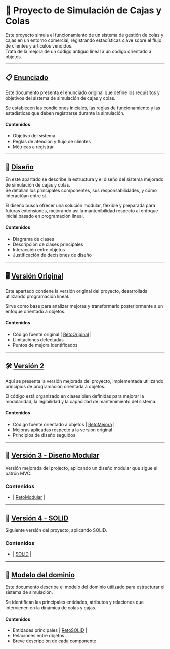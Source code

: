 # 🏪 Proyecto de Simulación de Cajas y Colas

Este proyecto simula el funcionamiento de un sistema de gestión de colas y cajas en un entorno comercial, registrando estadísticas clave sobre el flujo de clientes y artículos vendidos.  
Trata de la mejora de un código antiguo lineal a un código orientado a objetos.

---

## 📋 [Enunciado](/documentos/enunciado.md)

Este documento presenta el enunciado original que define los requisitos y objetivos del sistema de simulación de cajas y colas.

Se establecen las condiciones iniciales, las reglas de funcionamiento y las estadísticas que deben registrarse durante la simulación.

#### Contenidos

- Objetivo del sistema
- Reglas de atención y flujo de clientes
- Métricas a registrar

---

## 🛫 [Diseño](/documentos/diseño.md)

En este apartado se describe la estructura y el diseño del sistema mejorado de simulación de cajas y colas.  
Se detallan los principales componentes, sus responsabilidades, y cómo interactúan entre sí.

El diseño busca ofrecer una solución modular, flexible y preparada para futuras extensiones, mejorando así la mantenibilidad respecto al enfoque inicial basado en programación lineal.

#### Contenidos

- Diagrama de clases
- Descripción de clases principales
- Interacción entre objetos
- Justificación de decisiones de diseño

---



## 🖥️ [Versión Original](/proyecto/proyectoInicial/RetoEv2.java)

Este apartado contiene la versión original del proyecto, desarrollada utilizando programación lineal.

Sirve como base para analizar mejoras y transformarlo posteriormente a un enfoque orientado a objetos.

#### Contenidos

- Código fuente original | [RetoOriginal](https://github.com/0xJVR/24-25-IdSw2-SDD/tree/main/v001-Inicial) |
- Limitaciones detectadas
- Puntos de mejora identificados

---

## 🛠️ [Versión 2](/proyecto/proyectoMejorado/)

Aquí se presenta la versión mejorada del proyecto, implementada utilizando principios de programación orientada a objetos.

El código está organizado en clases bien definidas para mejorar la modularidad, la legibilidad y la capacidad de mantenimiento del sistema.

#### Contenidos

- Código fuente orientado a objetos | [RetoMejora](https://github.com/0xJVR/24-25-IdSw2-SDD/tree/main/v002-Mejorado) |
- Mejoras aplicadas respecto a la versión original
- Principios de diseño seguidos

---

## 🚀 [Versión 3 - Diseño Modular](/documentos/diseñoModular.md)

Versión mejorada del projecto, aplicando un diseño modular que sigue el patrón MVC.

### Contenidos
- | [RetoModular](http://github.com/0xJVR/24-25-IdSw2-SDD/tree/main/v003-Modular) |
---

## 🚀 [Versión 4 - SOLID](/V004-solid)

Siguiente versión del proyecto, aplicando SOLID.

### Contenidos
- | [SOLID](http://github.com/0xJVR/24-25-IdSw2-SDD/tree/main/v004-SOLID) |
---

## 📝 [Modelo del dominio](/documentos/modeloDominio.md)

Este documento describe el modelo del dominio utilizado para estructurar el sistema de simulación.

Se identifican las principales entidades, atributos y relaciones que intervienen en la dinámica de colas y cajas.


#### Contenidos

- Entidades principales | [RetoSOLID](https://github.com/0xJVR/24-25-IdSw2-SDD/tree/main/v004-SOLID) |
- Relaciones entre objetos
- Breve descripción de cada componente
